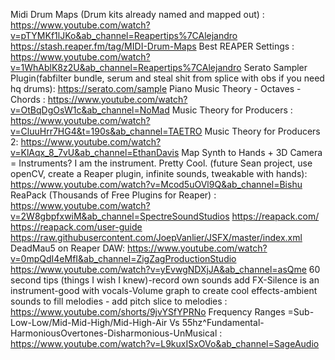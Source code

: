 Midi Drum Maps (Drum kits already named and mapped out) :
https://www.youtube.com/watch?v=pTYMKf1lJKo&ab_channel=Reapertips%7CAlejandro
https://stash.reaper.fm/tag/MIDI-Drum-Maps
Best REAPER Settings :
https://www.youtube.com/watch?v=1WhAblK8z2U&ab_channel=Reapertips%7CAlejandro
Serato Sampler Plugin(fabfilter bundle, serum and steal shit from splice with obs if you need hq drums):
https://serato.com/sample
Piano Music Theory - Octaves - Chords :
https://www.youtube.com/watch?v=OtBqDgOsW1c&ab_channel=NoMad
Music Theory for Producers :
https://www.youtube.com/watch?v=CluuHrr7HG4&t=190s&ab_channel=TAETRO
Music Theory for Producers 2:
https://www.youtube.com/watch?v=KlAqx_8_7vU&ab_channel=EthanDavis
Map Synth to Hands + 3D Camera = Instruments? I am the instrument. Pretty Cool. (future Sean project, use openCV, create a Reaper plugin, infinite sounds, tweakable with hands):
https://www.youtube.com/watch?v=Mcod5uOVl9Q&ab_channel=Bishu
ReaPack (Thousands of Free Plugins for Reaper) :
https://www.youtube.com/watch?v=2W8gbpfxwiM&ab_channel=SpectreSoundStudios
https://reapack.com/
https://reapack.com/user-guide
https://raw.githubusercontent.com/JoepVanlier/JSFX/master/index.xml
DeadMau5 on Reaper DAW: 
https://www.youtube.com/watch?v=0mpQdI4eMfI&ab_channel=ZigZagProductionStudio
https://www.youtube.com/watch?v=yEvwgNDXjJA&ab_channel=asQme
60 second tips (things I wish I knew)-record own sounds add FX-Silence is an instrument-good with vocals-Volume graph to create cool effects-ambient sounds to fill melodies - add pitch slice to melodies  :
https://www.youtube.com/shorts/9jvYSfYPRNo
Frequency Ranges =Sub-Low-Low/Mid-Mid-High/Mid-High-Air Vs 55hz^Fundamental-HarmoniousOvertones-Disharmonious-UnMusical :
https://www.youtube.com/watch?v=L9kuxISxOVo&ab_channel=SageAudio